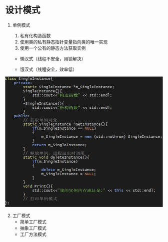 # 设计模式

1. 单例模式

   1. 私有化构造函数
   2. 使用类的私有静态指针变量指向类的唯一实现
   3. 使用一个公有的静态方法获取实例

   * 懒汉式（线程不安全，用锁解决）

   * 饿汉式（线程安全，效率低）

     

![pic](images/singlemode.jpg)

2. 工厂模式
   * 简单工厂模式
   * 抽象工厂模式
   * 工厂方法模式